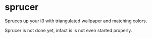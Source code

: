 # sprucer
Spruces up your i3 with triangulated wallpaper and matching colors.


Sprucer is not done yet, infact is is not even started properly.



